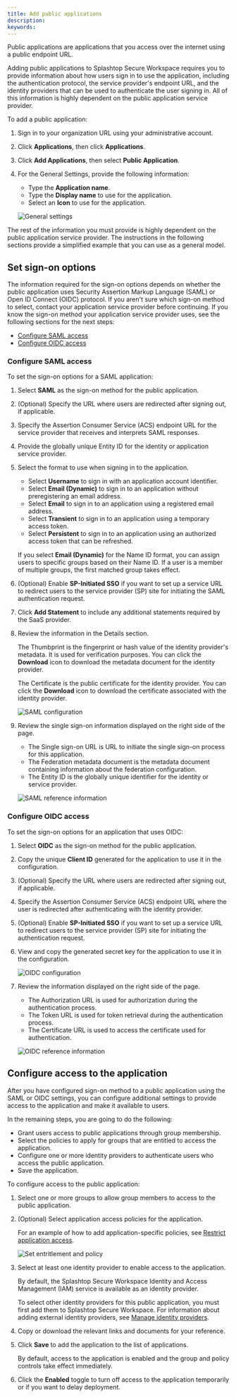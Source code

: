 ```yaml
---
title: Add public applications
description:
keywords:
---
```


Public applications are applications that you access over the internet using a public endpoint URL.

Adding public applications to Splashtop Secure Workspace requires you to provide information about how users sign in to use the application, including the authentication protocol, the service provider's endpoint URL, and the identity providers that can be used to authenticate the user signing in. All of this information is highly dependent on the public application service provider.

To add a public application:

1. Sign in to your organization URL using your administrative account.

2. Click **Applications**, then click **Applications**.

3. Click **Add Applications**, then select **Public Application**. 

4. For the General Settings, provide the following information:
   * Type the **Application name**.
   * Type the **Display name** to use for the application.
   * Select an **Icon** to use for the application.

   ![General settings](../images/general-settings-public-app.png)
   
The rest of the information you must provide is highly dependent on the public application service provider. The instructions in the following sections provide a simplified example that you can use as a general model.

## Set sign-on options

The information required for the sign-on options depends on whether the public application uses Security Assertion Markup Language (SAML) or Open ID Connect (OIDC) protocol.
If you aren't sure which sign-on method to select, contact your application service provider before continuing.
If you know the sign-on method your application service provider uses, see the following sections for the next steps:

* [Configure SAML access](#configure-saml-access)
* [Configure OIDC access](#configure-oidc-access)

### Configure SAML access 

To set the sign-on options for a SAML application:

1. Select **SAML** as the sign-on method for the public application.

1. (Optional) Specify the URL where users are redirected after signing out, if applicable.

1. Specify the Assertion Consumer Service (ACS) endpoint URL for the service provider that receives and interprets SAML responses.

1. Provide the globally unique Entity ID for the identity or application service provider.

1. Select the format to use when signing in to the application.
    
    * Select **Username** to sign in with an application account identifier.
    * Select **Email (Dynamic)** to sign in to an application without preregistering an email address.
    * Select **Email** to sign in to an application using a registered email address.
    * Select **Transient** to sign in to an application using a temporary access token.
    * Select **Persistent** to sign in to an application using an authorized access token that can be refreshed.

    If you select **Email (Dynamic)** for the Name ID format, you can assign users to specific groups based on their Name ID. If a user is a member of multiple groups, the first matched group takes effect.

1. (Optional) Enable **SP-Initiated SSO** if you want to set up a service URL to redirect users to the service provider (SP) site for initiating the SAML authentication request.

1. Click **Add Statement**  to include any additional statements required by the SaaS provider.

1. Review the information in the Details section.
    
    The Thumbprint is the fingerprint or hash value of the identity provider's metadata. It is used for verification purposes. You can click the **Download** icon to download the metadata document for the identity provider.
    
    The Certificate is the public certificate for the identity provider. You can click the **Download** icon to download the certificate associated with the identity provider.

    ![SAML configuration](../images/saml-sign-on-options.png)

1. Review the single sign-on information displayed on the right side of the page.
    
    * The Single sign-on URL is URL to initiate the single sign-on process for this application.
    * The Federation metadata document is the metadata document containing information about the federation configuration.
    * The Entity ID is the globally unique identifier for the identity or service provider.
    
    ![SAML reference information](../images/sign-on-reference.png)

### Configure OIDC access 

To set the sign-on options for an application that uses OIDC:

1. Select **OIDC** as the sign-on method for the public application.

1. Copy the unique **Client ID** generated for the application to use it in the configuration.

1. (Optional) Specify the URL where users are redirected after signing out, if applicable.

1. Specify the Assertion Consumer Service (ACS) endpoint URL where the user is redirected after authenticating with the identity provider.

1. (Optional) Enable **SP-Initiated SSO** if you want to set up a service URL to redirect users to the service provider (SP) site for initiating the authentication request.

1. View and copy the generated secret key for the application to use it in the configuration.
    
    ![OIDC configuration](../images/sign-in-OIDC.png)

1. Review the information displayed on the right side of the page.

    * The Authorization URL is used for authorization during the authentication process.
    * The Token URL is used for token retrieval during the authentication process.
    * The Certificate URL is used to access the certificate used for authentication.

    ![OIDC reference information](../images/token-cert.png)

## Configure access to the application

After you have configured sign-on method to a public application using the SAML or OIDC settings, you can configure additional settings to provide access to the application and make it available to users.

In the remaining steps, you are going to do the following:

* Grant users access to public applications through group membership.
* Select the policies to apply for groups that are entitled to access the application.
* Configure one or more identity providers to authenticate users who access the public application.
* Save the application.

To configure access to the public application:

1. Select one or more groups to allow group members to access to the public application.

2. (Optional) Select application access policies for the application.
    
    For an example of how to add application-specific policies, see [Restrict application access](../evaluation/restrict-application-access.md).

    ![Set entritlement and policy](../images/group-policy-public-app.png)

3. Select at least one identity provider to enable access to the application.
    
    By default, the Splashtop Secure Workspace Identity and Access Management (IAM) service is available as an identity provider. 
    
    To select other identity providers for this public application, you must first add them to Splashtop Secure Workspace.
    For information about adding external identity providers, see [Manage identity providers](./manage-id-providers.md).

4. Copy or download the relevant links and documents for your reference.

5. Click **Save** to add the application to the list of applications.
    
    By default, access to the application is enabled and the group and policy controls take effect immediately. 
    
6. Click the **Enabled** toggle to turn off access to the application temporarily or if you want to delay deployment.